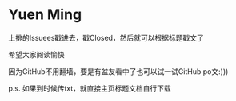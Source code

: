 # Yuen Ming

上排的Issuees戳进去，戳Closed，然后就可以根据标题戳文了

希望大家阅读愉快

因为GitHub不用翻墙，要是有盆友看中了也可以试一试GitHub po文:)))

p.s. 如果到时候传txt，就直接主页标题文档自行下载
